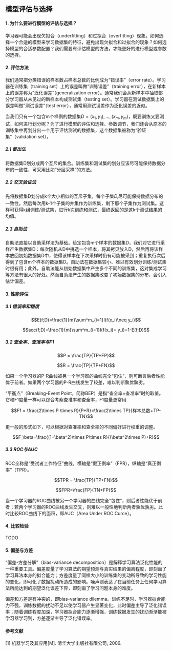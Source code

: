 <h2>模型评估与选择</h2>

<h4>1. 为什么要进行模型的评估与选择？</h4>

学习器可能会出现欠拟合（underfitting）和过拟合（overfitting）现象。如何选择一个合适的模型来学习数据集的特征，避免出现欠拟合和过拟合的现象？如何选择模型的合适参数配置？我们需要有评估模型的方法，才能更好的进行模型或参数的选择。

<h4>2. 评估方法</h4>

我们通常把分类错误的样本数占样本总数的比例成为“错误率”（error rate）。学习器在训练集（training set）上的误差叫做“训练误差”（training error），在新样本上的误差称为”泛化误差“（generalization error）。通常我们会从新样本中抽取部分学习器从未见过的新样本构成测试集（testing set）。学习器在测试数据集上的误差叫做”测试误差“（test error），通常用测试误差作为泛化误差的近似。

当我们只有一个包含m个样例的数据集$D={(x_1, y_1), ..., (x_m, y_m)}$，既要训练又要测试，如何进行划分呢？为了进行模型的评估和选择、参数调节，我们还会从原本的训练集中再划分出一个用于评估测试的数据集，这个数据集被称为“验证集”（validation set）。

<h5>2.1 留出法</h5>

将数据集D划分成两个互斥的集合。训练集和测试集的划分应该尽可能保持数据分布的一致性，可采用比如“分层采样”的方法。

<h5>2.2 交叉验证法</h5>

先将数据集D划分成k个大小相似的互斥子集，每个子集$D_i$尽可能保持数据分布的一致性。然后每次用k-1个子集的并集作为训练集，剩下那个子集作为测试集。这样可获得k组训练/测试集，进行k次训练和测试，最终返回的是这k个测试结果的均值。

<h5>2.3 自助法</h5>

自助法直接以自助采样法为基础。给定包含m个样本的数据集D，我们对它进行采样产生数据集D：每次随机从D中挑选一个样本，将其拷贝放入D，然后再将该样本放回初始数据集D中，使得该样本在下次采样时仍有可能被采到；重复执行次后得到了包含m个样本的数据集D。自助法在数据集较小、难以有效划分训练/测试集时很有用；此外，自助法能从初始数据集中产生多个不同的训练集，这对集成学习等方法有很大的好处。然而自助法产生的数据集改变了初始数据集的分布，会引入估计偏差。

<h4>3. 性能评估</h4>

<h5>3.1 错误率和精度</h5>

$$E(f;D)=\frac{1}{m}\sum^m_{i=1}I(f(x_i)\neq y_i)$$

$$acc(f;D)=\frac{1}{m}\sum^m_{i=1}I(f(x_i)= y_i)=1-E(f;D)$$

<h5>3.2 查全率、查准率与F1</h5>

$$P = \frac{TP}{TP+FP}$$

$$R = \frac{TP}{TP+FN}$$

如果一个学习器的P-R曲线被另一个学习器的曲线完全“包住”，则可断言后者性能优于前者。如果两个学习器的P-R曲线发生了较差，难以判断孰优孰劣。

“平衡点”（Breaking-Event Point，简称BEP）是指“查全率=查准率”时的取值。它和F1度量一样可以综合考察查准率和查全率，F1度量更常用.

$$F1 = \frac{2\times P \times R}{P+R}=\frac{2\times TP}{样本总数+TP-TN}$$

更一般的形式如下，可以根据对查准率和查全率的不同偏好进行权重的调整。

$$F_\beta=\frac{(1+\beta^2)\times P\times R}{(\beta^2\times P)+R}$$

<h5>3.3 ROC与AUC</h5>

ROC全称是“受试者工作特征”曲线。横轴是“假正例率”（FPR），纵轴是“真正例率”（TPR）。

$$TPR = \frac{TP}{TP+FN}$$

$$FPR=\frac{FP}{TN+FP}$$

当一个学习器的ROC曲线被另一个学习器的曲线完全“包住”，则后者性能优于前者；若两个学习器的ROC曲线发生交叉，则难以一般性地判断两者孰优孰劣。此时比较ROC曲线下的面积，即AUC（Area Under ROC Curce）。

<h4>4. 比较检验</h4>

TODO

<h4>5. 偏差与方差</h4>

“偏差-方差分解”（bias-variance decomposition）是解释学习算法泛化性能的一种重要工具。偏差度量了学习算法的期望预测与真实结果的偏离程度，即刻画了学习算法本身的拟合能力；方差度量了同样大小的训练集的变动所导致的学习性能的变化，即可化了数据扰动所造成的影响。噪声则表达了在当前任务上任何学习算法所能达到的期望泛化误差下界，即刻画了学习问题本身的难度。

偏差和方差是有冲突的，即bias-variance dilemma。训练不足时，学习器拟合能力不强，训练数据的扰动不足以使学习器产生显著变化，此时偏差主导了泛化错误率；随着训练程度加深，学习器拟合能力逐渐增强，训练数据发生的扰动渐渐能被学习器学习到，方差逐渐主导了泛化错误率。


<h4>参考文献</h4>

[1] 机器学习及其应用[M]. 清华大学出版社有限公司, 2006.
